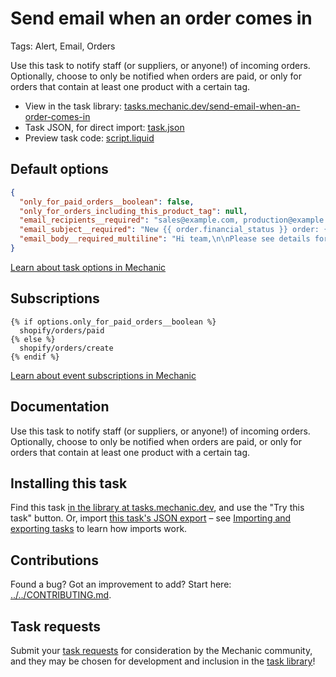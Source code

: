 # Send email when an order comes in

Tags: Alert, Email, Orders

Use this task to notify staff (or suppliers, or anyone!) of incoming orders. Optionally, choose to only be notified when orders are paid, or only for orders that contain at least one product with a certain tag.

* View in the task library: [tasks.mechanic.dev/send-email-when-an-order-comes-in](https://tasks.mechanic.dev/send-email-when-an-order-comes-in)
* Task JSON, for direct import: [task.json](../../tasks/send-email-when-an-order-comes-in.json)
* Preview task code: [script.liquid](./script.liquid)

## Default options

```json
{
  "only_for_paid_orders__boolean": false,
  "only_for_orders_including_this_product_tag": null,
  "email_recipients__required": "sales@example.com, production@example.com",
  "email_subject__required": "New {{ order.financial_status }} order: {{ order.name }}",
  "email_body__required_multiline": "Hi team,\n\nPlease see details for order {{ order.name }}:\n\nhttps://{{ shop.myshopify_domain }}/admin/orders/{{ order.id }}\n\nThanks,\n- Mechanic, for {{ shop.name }}"
}
```

[Learn about task options in Mechanic](https://learn.mechanic.dev/core/tasks/options)

## Subscriptions

```liquid
{% if options.only_for_paid_orders__boolean %}
  shopify/orders/paid
{% else %}
  shopify/orders/create
{% endif %}
```

[Learn about event subscriptions in Mechanic](https://learn.mechanic.dev/core/tasks/subscriptions)

## Documentation

Use this task to notify staff (or suppliers, or anyone!) of incoming orders. Optionally, choose to only be notified when orders are paid, or only for orders that contain at least one product with a certain tag.

## Installing this task

Find this task [in the library at tasks.mechanic.dev](https://tasks.mechanic.dev/send-email-when-an-order-comes-in), and use the "Try this task" button. Or, import [this task's JSON export](../../tasks/send-email-when-an-order-comes-in.json) – see [Importing and exporting tasks](https://learn.mechanic.dev/core/tasks/import-and-export) to learn how imports work.

## Contributions

Found a bug? Got an improvement to add? Start here: [../../CONTRIBUTING.md](../../CONTRIBUTING.md).

## Task requests

Submit your [task requests](https://mechanic.canny.io/task-requests) for consideration by the Mechanic community, and they may be chosen for development and inclusion in the [task library](https://tasks.mechanic.dev/)!
